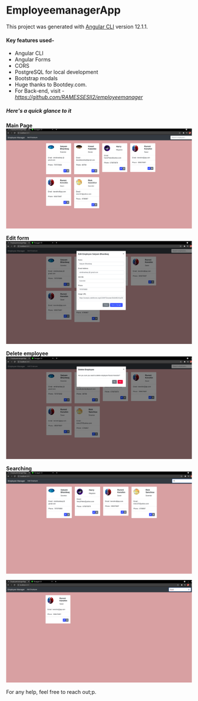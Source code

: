 # EmployeemanagerApp #

This project was generated with [Angular CLI](https://github.com/angular/angular-cli) version 12.1.1.

#### Key features used- ####
* Angular CLI
* Angular Forms
* CORS
* PostgreSQL for local development
* Bootstrap modals
* Huge thanks to Bootdey.com.
* For Back-end, visit - *https://github.com/RAMESSESII2/employeemanager*

##### Here's a quick glance to it #####
**Main Page**
![API](/FESS/mainPage.png)

**Edit form**
![API](/FESS/editForm.png)

**Delete employee**
![API](/FESS/deleteForm.png)

**Searching**
![API](/FESS/searchForm.png)

![API](/FESS/finalSearch.png)

For any help, feel free to reach out;p.

